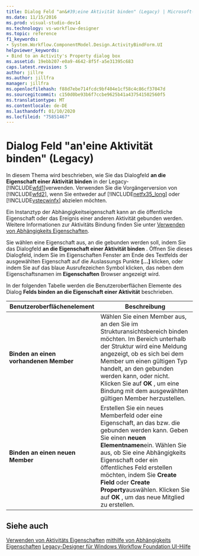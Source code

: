 ```yaml
---
title: Dialog Feld "an&#39;eine Aktivität binden" (Legacy) | Microsoft-Dokumentation
ms.date: 11/15/2016
ms.prod: visual-studio-dev14
ms.technology: vs-workflow-designer
ms.topic: reference
f1_keywords:
- System.Workflow.ComponentModel.Design.ActivityBindForm.UI
helpviewer_keywords:
- Bind to an Activity's Property dialog box
ms.assetid: 19ebb207-e0a9-4642-8f5f-a5e31395c683
caps.latest.revision: 5
author: jillre
ms.author: jillfra
manager: jillfra
ms.openlocfilehash: f88d7ebe714fcdc9bf404e1cf58c4c86cf37047d
ms.sourcegitcommit: c150d0be93b6f7ccbe9625b41a437541502560f5
ms.translationtype: MT
ms.contentlocale: de-DE
ms.lasthandoff: 01/10/2020
ms.locfileid: "75851467"
---
```

# <a name="bind-to-an-activity39s-property-dialog-box-legacy"></a>Dialog Feld "an&#39;eine Aktivität binden" (Legacy)
In diesem Thema wird beschrieben, wie Sie das Dialogfeld **an die Eigenschaft einer Aktivität binden** in der Legacy-[!INCLUDE[wfd1](../includes/wfd1-md.md)]verwenden. Verwenden Sie die Vorgängerversion von [!INCLUDE[wfd2](../includes/wfd2-md.md)], wenn Sie entweder auf [!INCLUDE[netfx35_long](../includes/netfx35-long-md.md)] oder [!INCLUDE[vstecwinfx](../includes/vstecwinfx-md.md)] abzielen möchten.

 Ein Instanztyp der Abhängigkeitseigenschaft kann an die öffentliche Eigenschaft oder das Ereignis einer anderen Aktivität gebunden werden. Weitere Informationen zur Aktivitäts Bindung finden Sie unter [Verwenden von Abhängigkeits Eigenschaften](https://msdn2.microsoft.com/library/bb675255.aspx).

 Sie wählen eine Eigenschaft aus, an die gebunden werden soll, indem Sie das Dialogfeld **an die Eigenschaft einer Aktivität binden** . Öffnen Sie dieses Dialogfeld, indem Sie im Eigenschaften Fenster am Ende des Textfelds der ausgewählten Eigenschaft auf die Auslassungs Punkte **[...]** klicken, oder indem Sie auf das blaue Ausrufezeichen Symbol klicken, das neben dem Eigenschaftsnamen im **Eigenschaften** Browser angezeigt wird.

 In der folgenden Tabelle werden die Benutzeroberflächen Elemente des Dialog **Felds binden an die Eigenschaft einer Aktivität** beschrieben.

|Benutzeroberflächenelement|Beschreibung|
|----------------|-----------------|
|**Binden an einen vorhandenen Member**|Wählen Sie einen Member aus, an den Sie im Strukturansichtsbereich binden möchten. Im Bereich unterhalb der Struktur wird eine Meldung angezeigt, ob es sich bei dem Member um einen gültigen Typ handelt, an den gebunden werden kann, oder nicht. Klicken Sie auf **OK** , um eine Bindung mit dem ausgewählten gültigen Member herzustellen.|
|**Binden an einen neuen Member**|Erstellen Sie ein neues Memberfeld oder eine Eigenschaft, an das bzw. die gebunden werden kann. Geben Sie einen **neuen Elementnamen**ein. Wählen Sie aus, ob Sie eine Abhängigkeits Eigenschaft oder ein öffentliches Feld erstellen möchten, indem Sie **Create Field** oder **Create Property**auswählen. Klicken Sie auf **OK** , um das neue Mitglied zu erstellen.|

## <a name="see-also"></a>Siehe auch
 [Verwenden von Aktivitäts Eigenschaften](https://msdn2.microsoft.com/library/bb628510.aspx) [mithilfe von Abhängigkeits Eigenschaften](https://msdn2.microsoft.com/library/bb675255.aspx) [Legacy-Designer für Windows Workflow Foundation UI-Hilfe](../workflow-designer/legacy-designer-for-windows-workflow-foundation-ui-help.md)
